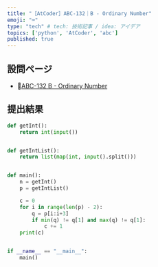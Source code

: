 ```yaml
---
title: "［AtCoder］ABC-132｜B - Ordinary Number"
emoji: "⌨️"
type: "tech" # tech: 技術記事 / idea: アイデア
topics: ['python', 'AtCoder', 'abc']
published: true
---
```


## 設問ページ

- 🔗[ABC-132 B - Ordinary Number](https://atcoder.jp/contests/abc132/tasks/abc132_b)

## 提出結果

```python
def getInt():
    return int(input())


def getIntList():
    return list(map(int, input().split()))


def main():
    n = getInt()
    p = getIntList()

    c = 0
    for i in range(len(p) - 2):
        q = p[i:i+3]
        if min(q) != q[1] and max(q) != q[1]:
            c += 1
    print(c)


if __name__ == "__main__":
    main()
```
